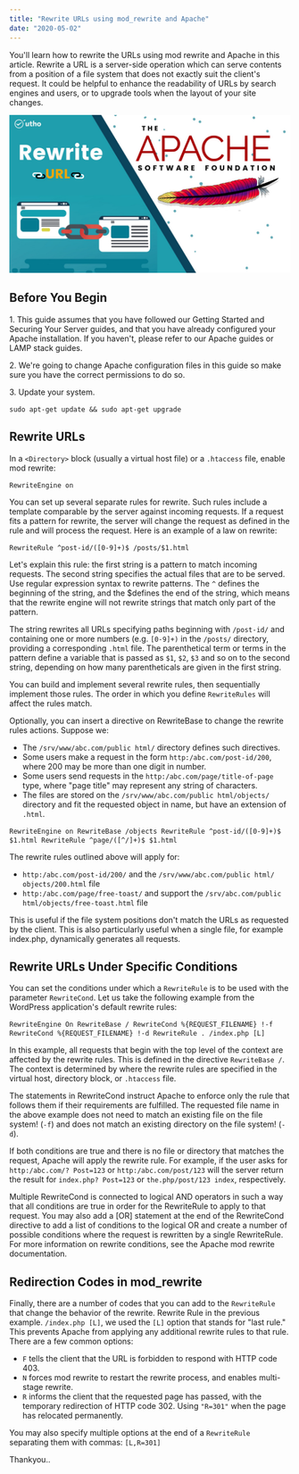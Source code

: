 ```yaml
---
title: "Rewrite URLs using mod_rewrite and Apache"
date: "2020-05-02"
---
```


You'll learn how to rewrite the URLs using mod rewrite and Apache in this article. Rewrite a URL is a server-side operation which can serve contents from a position of a file system that does not exactly suit the client's request. It could be helpful to enhance the readability of URLs by search engines and users, or to upgrade tools when the layout of your site changes.

![](images/Rewrite-URLs-using-mod_rewrite-and-Apache_utho.jpg)

## Before You Begin

1\. This guide assumes that you have followed our Getting Started and Securing Your Server guides, and that you have already configured your Apache installation. If you haven't, please refer to our Apache guides or LAMP stack guides.

2\. We're going to change Apache configuration files in this guide so make sure you have the correct permissions to do so.

3\. Update your system.

```
sudo apt-get update && sudo apt-get upgrade
```

## Rewrite URLs

In a `<Directory>` block (usually a virtual host file) or a `.htaccess` file, enable mod rewrite:

```file {title="Apache Configuration Option" lang="aconf"}
RewriteEngine on
```

You can set up several separate rules for rewrite. Such rules include a template comparable by the server against incoming requests. If a request fits a pattern for rewrite, the server will change the request as defined in the rule and will process the request. Here is an example of a law on rewrite:

```file {title="Apache Configuration Option" lang="aconf"}
RewriteRule ^post-id/([0-9]+)$ /posts/$1.html
```

Let's explain this rule: the first string is a pattern to match incoming requests. The second string specifies the actual files that are to be served. Use regular expression syntax to rewrite patterns. The `^` defines the beginning of the string, and the $defines the end of the string, which means that the rewrite engine will not rewrite strings that match only part of the pattern.

The string rewrites all URLs specifying paths beginning with `/post-id/` and containing one or more numbers (e.g. `[0-9]+)` in the `/posts/` directory, providing a corresponding `.html` file. The parenthetical term or terms in the pattern define a variable that is passed as `$1`, `$2`, `$3` and so on to the second string, depending on how many parentheticals are given in the first string.

You can build and implement several rewrite rules, then sequentially implement those rules. The order in which you define `RewriteRules` will affect the rules match.

Optionally, you can insert a directive on RewriteBase to change the rewrite rules actions. Suppose we:

- The `/srv/www/abc.com/public html/` directory defines such directives.
- Some users make a request in the form `http:/abc.com/post-id/200`, where 200 may be more than one digit in number.
- Some users send requests in the `http:/abc.com/page/title-of-page` type, where "page title" may represent any string of characters.
- The files are stored on the `/srv/www/abc.com/public html/objects/` directory and fit the requested object in name, but have an extension of `.html`.

```file {title="Apache Configuration Option" lang="aconf"}
RewriteEngine on RewriteBase /objects RewriteRule ^post-id/([0-9]+)$ $1.html RewriteRule ^page/([^/]+)$ $1.html
```

The rewrite rules outlined above will apply for:

- `http:/abc.com/post-id/200/` and the `/srv/www/abc.com/public html/ objects/200.html` file
- `http:/abc.com/page/free-toast/` and support the `/srv/abc.com/public html/objects/free-toast.html` file

This is useful if the file system positions don't match the URLs as requested by the client. This is also particularly useful when a single file, for example index.php, dynamically generates all requests.

## Rewrite URLs Under Specific Conditions

You can set the conditions under which a `RewriteRule` is to be used with the parameter `RewriteCond`. Let us take the following example from the WordPress application's default rewrite rules:

```file {title="Apache Configuration Option for WordPress" lang="aconf"}
RewriteEngine On RewriteBase / RewriteCond %{REQUEST_FILENAME} !-f RewriteCond %{REQUEST_FILENAME} !-d RewriteRule . /index.php [L]
```

In this example, all requests that begin with the top level of the context are affected by the rewrite rules. This is defined in the directive `RewriteBase /`. The context is determined by where the rewrite rules are specified in the virtual host, directory block, or `.htaccess` file.

The statements in RewriteCond instruct Apache to enforce only the rule that follows them if their requirements are fulfilled. The requested file name in the above example does not need to match an existing file on the file system! (`-f`) and does not match an existing directory on the file system! (`-d`).

If both conditions are true and there is no file or directory that matches the request, Apache will apply the rewrite rule. For example, if the user asks for `http:/abc.com/? Post=123` or `http:/abc.com/post/123` will the server return the result for `index.php? Post=123` or `the.php/post/123 index`, respectively.

Multiple RewriteCond is connected to logical AND operators in such a way that all conditions are true in order for the RewriteRule to apply to that request. You may also add a \[OR\] statement at the end of the RewriteCond directive to add a list of conditions to the logical OR and create a number of possible conditions where the request is rewritten by a single RewriteRule. For more information on rewrite conditions, see the Apache mod rewrite documentation.

## Redirection Codes in mod\_rewrite

Finally, there are a number of codes that you can add to the `RewriteRule` that change the behavior of the rewrite. Rewrite Rule in the previous example. `/index.php [L]`, we used the `[L]` option that stands for "last rule." This prevents Apache from applying any additional rewrite rules to that rule. There are a few common options:

- `F` tells the client that the URL is forbidden to respond with HTTP code 403.
- `N` forces mod rewrite to restart the rewrite process, and enables multi-stage rewrite.
- `R` informs the client that the requested page has passed, with the temporary redirection of HTTP code 302. Using `"R=301"` when the page has relocated permanently.

You may also specify multiple options at the end of a `RewriteRule` separating them with commas: `[L,R=301]`

Thankyou..
